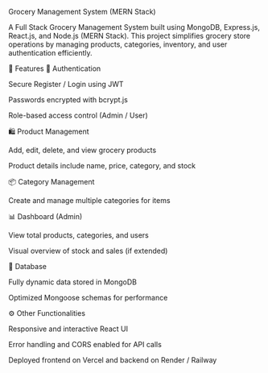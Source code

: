 Grocery Management System (MERN Stack)

A Full Stack Grocery Management System built using MongoDB, Express.js, React.js, and Node.js (MERN Stack).
This project simplifies grocery store operations by managing products, categories, inventory, and user authentication efficiently.

🚀 Features
👤 Authentication

Secure Register / Login using JWT

Passwords encrypted with bcrypt.js

Role-based access control (Admin / User)

🛍️ Product Management

Add, edit, delete, and view grocery products

Product details include name, price, category, and stock

📦 Category Management

Create and manage multiple categories for items

📊 Dashboard (Admin)

View total products, categories, and users

Visual overview of stock and sales (if extended)

💾 Database

Fully dynamic data stored in MongoDB

Optimized Mongoose schemas for performance

⚙️ Other Functionalities

Responsive and interactive React UI

Error handling and CORS enabled for API calls

Deployed frontend on Vercel and backend on Render / Railway
